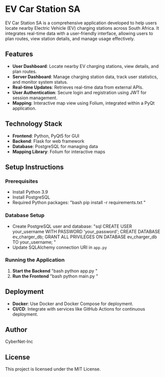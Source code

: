 # EV Car Station SA

EV Car Station SA is a comprehensive application developed to help users locate nearby Electric Vehicle (EV) charging stations across South Africa. It integrates real-time data with a user-friendly interface, allowing users to plan routes, view station details, and manage usage effectively.

## Features

- **User Dashboard**: Locate nearby EV charging stations, view details, and plan routes.
- **Server Dashboard**: Manage charging station data, track user statistics, and monitor system status.
- **Real-time Updates**: Retrieves real-time data from external APIs.
- **User Authentication**: Secure login and registration using JWT for session management.
- **Mapping**: Interactive map view using Folium, integrated within a PyQt application.

## Technology Stack

- **Frontend**: Python, PyQt5 for GUI
- **Backend**: Flask for web framework
- **Database**: PostgreSQL for managing data
- **Mapping Library**: Folium for interactive maps

## Setup Instructions

### Prerequisites

- Install Python 3.9
- Install PostgreSQL
- Required Python packages:
  "bash
  pip install -r requirements.txt
"

### Database Setup

- Create PostgreSQL user and database:
  "sql
  CREATE USER your_username WITH PASSWORD 'your_password';
  CREATE DATABASE ev_charger_db;
  GRANT ALL PRIVILEGES ON DATABASE ev_charger_db TO your_username;
"
- Update SQLAlchemy connection URI in `app.py`

### Running the Application

1. **Start the Backend**
   "bash
   python app.py
   "
2. **Run the Frontend**
   "bash
   python main.py
   "

## Deployment

- **Docker**: Use Docker and Docker Compose for deployment.
- **CI/CD**: Integrate with services like GitHub Actions for continuous deployment.

## Author

CyberNet-Inc

## License

This project is licensed under the MIT License.